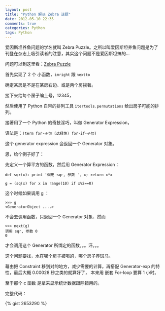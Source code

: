 ```yaml
---
layout: post
title: "Python 解决 Zebra 谜题"
date: 2012-05-10 22:35
comments: true
categories: Python
tags: Python
---
```


爱因斯坦养鱼问题的学名就叫 Zebra Puzzle。之所以叫爱因斯坦养鱼问题是为了刊登在杂志上吸引读者的注意，其实这个问题不是爱因斯坦搞的...

问题可以到这里看：[Zebra Puzzle](http://en.wikipedia.org/wiki/Zebra_Puzzle)

<!--more-->

首先实现了 2 个 小函数，`imright` 跟 `nextto`

确定某房是不是在某房右边、或是两个房挨著。

接下来给每个房子编上号，12345，

然后使用了 Python 自带的排列工具 `itertools.permutations` 给出房子可能的排列。

接著用了一个 Python 的奇技淫巧，叫做 Generator Expression，

语法是：`(term for-子句 (选择性) for-if-子句)`

这个 generator expression 会返回一个 Generator 对象。

恩，给个例子好了：

先定义一个算平方的函数，然后用 Generator Expression：


	def sqr(x): print '调用 sqr, 参数 ', x; return x*x

	g = (sq(x) for x in range(10) if x%2==0)

这个时候如果调用 g ：

	>>> g
	<GeneratorObject ....>

不会去调用函数，只返回一个 Generator 对象、然而

	>>> next(g)
	调用 sqr, 参数 0
	0

才会调用这个 Generator 所绑定的函数。。。汗。。。

这个问题要找，水在哪个房子被喝的，哪个房子养斑马。

藉由把 Constraint 移到对的地方，减少需要的计算，再搭配 Generator-exp 的特性，最后大概 0.00028 秒之类的就算好了，
本来用 嵌套 For-loop 要算 1 小时。

至于那个 c 函数 是拿来显示统计数据跟除错用的。

完整代码：

{% gist 2653290 %}